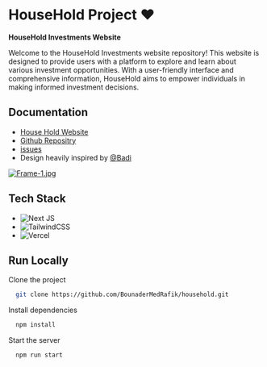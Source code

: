 
# HouseHold Project ♥



**HouseHold Investments Website**

Welcome to the HouseHold Investments website repository! This website is designed to provide users with a platform to explore and learn about various investment opportunities. With a user-friendly interface and comprehensive information, HouseHold aims to empower individuals in making informed investment decisions.
## Documentation

 - [House Hold Website](https://household-two.vercel.app/)
 - [Github Repositry](https://github.com/BounaderMedRafik/household)
 - [issues](https://github.com/BounaderMedRafik/household/issues)
 - Design heavily inspired by [@Badi](https://dribbble.com/Badich)

[![Frame-1.jpg](https://i.postimg.cc/6QpNF7LY/Frame-1.jpg)](https://postimg.cc/mPJqHgnH)
## Tech Stack

- ![Next JS](https://img.shields.io/badge/Next-black?style=for-the-badge&logo=next.js&logoColor=white) 
- ![TailwindCSS](https://img.shields.io/badge/tailwindcss-%2338B2AC.svg?style=for-the-badge&logo=tailwind-css&logoColor=white)
- ![Vercel](https://img.shields.io/badge/vercel-%23000000.svg?style=for-the-badge&logo=vercel&logoColor=white)


## Run Locally

Clone the project

```bash
  git clone https://github.com/BounaderMedRafik/household.git
```

Install dependencies

```bash
  npm install
```

Start the server

```bash
  npm run start
```

